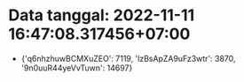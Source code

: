 # Data tanggal: 2022-11-11 16:47:08.317456+07:00

* {'q6nhzhuwBCMXuZEO': 7119, 'lzBsApZA9uFz3wtr': 3870, '9n0uuR44yeVvTuwn': 14697}
